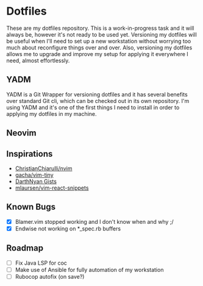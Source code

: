 # Dotfiles

These are my dotfiles repository. This is a work-in-progress task and it will always be, however it's not ready to be used yet.
Versioning my dotfiles will be useful when I'll need to set up a new workstation without worrying too much about reconfigure things over and over.
Also, versioning my dotfiles allows me to upgrade and improve my setup for applying it everywhere I need, almost effortlessly.

## YADM

YADM is a Git Wrapper for versioning dotfiles and it has several benefits over standard Git cli, which can be checked out in its
own repository. I'm using YADM and it's one of the first things I need to install in order to applying my dotfiles in my machine.

## Neovim

## Inspirations

- [ChristianChiarulli/nvim](https://github.com/ChristianChiarulli/nvim)
- [gacha/vim-tiny](https://github.com/gacha/vim-tiny)
- [DarthNyan Gists](https://gist.github.com/DarthNyan)
- [mlaursen/vim-react-snippets](https://github.com/mlaursen/vim-react-snippets)

## Known Bugs

- [x] Blamer.vim stopped working and I don't know when and why ;/
- [x] Endwise not working on \*\_spec.rb buffers

## Roadmap

- [ ] Fix Java LSP for coc
- [ ] Make use of Ansible for fully automation of my workstation
- [ ] Rubocop autofix (on save?)
